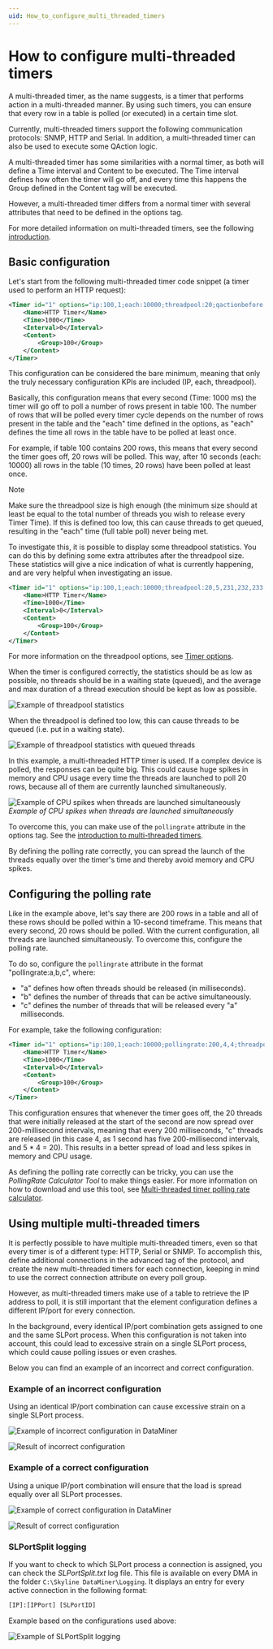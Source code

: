 ```yaml
---
uid: How_to_configure_multi_threaded_timers
---
```


# How to configure multi-threaded timers

A multi-threaded timer, as the name suggests, is a timer that performs action in a multi-threaded manner. By using such timers, you can ensure that every row in a table is polled (or executed) in a certain time slot.

Currently, multi-threaded timers support the following communication protocols: SNMP, HTTP and Serial. In addition, a multi-threaded timer can also be used to execute some QAction logic.

A multi-threaded timer has some similarities with a normal timer, as both will define a Time interval and Content to be executed. The Time interval defines how often the timer will go off, and every time this happens the Group defined in the Content tag will be executed.

However, a multi-threaded timer differs from a normal timer with several attributes that need to be defined in the options tag.

For more detailed information on multi-threaded timers, see the following [introduction](xref:AdvancedMultiThreadedTimersIntroduction).

## Basic configuration

Let's start from the following multi-threaded timer code snippet (a timer used to perform an HTTP request):

```xml
<Timer id="1" options="ip:100,1;each:10000;threadpool:20;qactionbefore:2">
    <Name>HTTP Timer</Name>
    <Time>1000</Time>
    <Interval>0</Interval>
    <Content>
        <Group>100</Group>
    </Content>
</Timer>
```

This configuration can be considered the bare minimum, meaning that only the truly necessary configuration KPIs are included (IP, each, threadpool).

Basically, this configuration means that every second (Time: 1000 ms) the timer will go off to poll a number of rows present in table 100. The number of rows that will be polled every timer cycle depends on the number of rows present in the table and the "each" time defined in the options, as "each" defines the time all rows in the table have to be polled at least once.

For example, if table 100 contains 200 rows, this means that every second the timer goes off, 20 rows will be polled. This way, after 10 seconds (each: 10000) all rows in the table (10 times, 20 rows) have been polled at least once.

> [!NOTE]
> Make sure the threadpool size is high enough (the minimum size should at least be equal to the total number of threads you wish to release every Timer Time). If this is defined too low, this can cause threads to get queued, resulting in the "each" time (full table poll) never being met.

To investigate this, it is possible to display some threadpool statistics. You can do this by defining some extra attributes after the threadpool size. These statistics will give a nice indication of what is currently happening, and are very helpful when investigating an issue.

```xml
<Timer id="1" options="ip:100,1;each:10000;threadpool:20,5,231,232,233,234,235,15000;dynamicthreadpool:230;qactionbefore:2">
    <Name>HTTP Timer</Name>
    <Time>1000</Time>
    <Interval>0</Interval>
    <Content>
        <Group>100</Group>
    </Content>
</Timer>
```

For more information on the threadpool options, see [Timer options](xref:LogicTimersTimerOptions).

When the timer is configured correctly, the statistics should be as low as possible, no threads should be in a waiting state (queued), and the average and max duration of a thread execution should be kept as low as possible.

![Example of threadpool statistics](~/develop/images/MultiThreadedHTTPStatistics1.png)

When the threadpool is defined too low, this can cause threads to be queued (i.e. put in a waiting state).

![Example of threadpool statistics with queued threads](~/develop/images/MultiThreadedHTTPStatistics2.png)

In this example, a multi-threaded HTTP timer is used. If a complex device is polled, the responses can be quite big. This could cause huge spikes in memory and CPU usage every time the threads are launched to poll 20 rows, because all of them are currently launched simultaneously.

![Example of CPU spikes when threads are launched simultaneously](~/develop/images/multi-threaded_timer_graph.png)<br>
*Example of CPU spikes when threads are launched simultaneously*

To overcome this, you can make use of the `pollingrate` attribute in the options tag. See the [introduction to multi-threaded timers](xref:AdvancedMultiThreadedTimersIntroduction).

By defining the polling rate correctly, you can spread the launch of the threads equally over the timer's time and thereby avoid memory and CPU spikes.

## Configuring the polling rate

Like in the example above, let's say there are 200 rows in a table and all of these rows should be polled within a 10-second timeframe. This means that every second, 20 rows should be polled. With the current configuration, all threads are launched simultaneously. To overcome this, configure the polling rate.

To do so, configure the `pollingrate` attribute in the format "pollingrate:a,b,c", where:

- "a" defines how often threads should be released (in milliseconds).
- "b" defines the number of threads that can be active simultaneously.
- "c" defines the number of threads that will be released every "a" milliseconds.

For example, take the following configuration:

```xml
<Timer id="1" options="ip:100,1;each:10000;pollingrate:200,4,4;threadpool:20,5,231,232,233,234,235,15000;dynamicthreadpool:230;qactionbefore:2">
    <Name>HTTP Timer</Name>
    <Time>1000</Time>
    <Interval>0</Interval>
    <Content>
        <Group>100</Group>
    </Content>
</Timer>
```

This configuration ensures that whenever the timer goes off, the 20 threads that were initially released at the start of the second are now spread over 200-millisecond intervals, meaning that every 200 milliseconds, "c" threads are released (in this case 4, as 1 second has five 200-millisecond intervals, and 5 * 4 = 20). This results in a better spread of load and less spikes in memory and CPU usage.

As defining the polling rate correctly can be tricky, you can use the *PollingRate Calculator Tool* to make things easier. For more information on how to download and use this tool, see [Multi-threaded timer polling rate calculator](https://community.dataminer.services/documentation/multi-threaded-timer-polling-rate-calculator/).

## Using multiple multi-threaded timers

It is perfectly possible to have multiple multi-threaded timers, even so that every timer is of a different type: HTTP, Serial or SNMP. To accomplish this, define additional connections in the advanced tag of the protocol, and create the new multi-threaded timers for each connection, keeping in mind to use the correct connection attribute on every poll group.

However, as multi-threaded timers make use of a table to retrieve the IP address to poll, it is still important that the element configuration defines a different IP/port for every connection.

In the background, every identical IP/port combination gets assigned to one and the same SLPort process. When this configuration is not taken into account, this could lead to excessive strain on a single SLPort process, which could cause polling issues or even crashes.

Below you can find an example of an incorrect and correct configuration.

### Example of an incorrect configuration

Using an identical IP/port combination can cause excessive strain on a single SLPort process.

![Example of incorrect configuration in DataMiner](~/develop/images/MultiThreadedIncorrect.png)

![Result of incorrect configuration](~/develop/images/MultiThreadedIncorrect2.png)

### Example of a correct configuration

Using a unique IP/port combination will ensure that the load is spread equally over all SLPort processes.

![Example of correct configuration in DataMiner](~/develop/images/MultiThreadedCorrect.png)

![Result of correct configuration](~/develop/images/MultiThreadedCorrect2.png)

### SLPortSplit logging

If you want to check to which SLPort process a connection is assigned, you can check the *SLPortSplit.txt* log file. This file is available on every DMA in the folder `C:\Skyline DataMiner\Logging`. It displays an entry for every active connection in the following format:

```txt
[IP]:[IPPort] [SLPortID]
```

Example based on the configurations used above:

![Example of SLPortSplit logging](~/develop/images/SLPortSplitExample.png)
